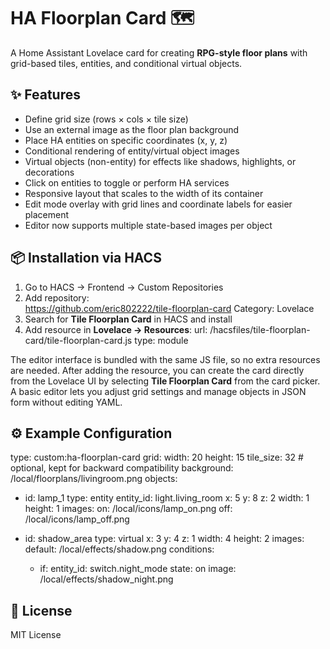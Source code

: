 # HA Floorplan Card 🗺️

A Home Assistant Lovelace card for creating **RPG-style floor plans** with grid-based tiles, entities, and conditional virtual objects.

## ✨ Features
- Define grid size (rows × cols × tile size)
- Use an external image as the floor plan background
- Place HA entities on specific coordinates (x, y, z)
- Conditional rendering of entity/virtual object images
- Virtual objects (non-entity) for effects like shadows, highlights, or decorations
- Click on entities to toggle or perform HA services
- Responsive layout that scales to the width of its container
- Edit mode overlay with grid lines and coordinate labels for easier placement
- Editor now supports multiple state-based images per object


## 📦 Installation via HACS
1. Go to HACS → Frontend → Custom Repositories
2. Add repository:  
https://github.com/eric802222/tile-floorplan-card
Category: Lovelace
3. Search for **Tile Floorplan Card** in HACS and install
4. Add resource in **Lovelace → Resources**:
url: /hacsfiles/tile-floorplan-card/tile-floorplan-card.js
type: module

The editor interface is bundled with the same JS file, so no extra resources are
needed. After adding the resource, you can create the card directly from the
Lovelace UI by selecting **Tile Floorplan Card** from the card picker. A basic
editor lets you adjust grid settings and manage objects in JSON form without
editing YAML.

## ⚙️ Example Configuration
type: custom:ha-floorplan-card
grid:
  width: 20
  height: 15
  tile_size: 32  # optional, kept for backward compatibility
  background: /local/floorplans/livingroom.png
objects:
  - id: lamp_1
    type: entity
    entity_id: light.living_room
    x: 5
    y: 8
    z: 2
    width: 1
    height: 1
    images:
      on: /local/icons/lamp_on.png
      off: /local/icons/lamp_off.png

  - id: shadow_area
    type: virtual
    x: 3
    y: 4
    z: 1
    width: 4
    height: 2
    images:
      default: /local/effects/shadow.png
    conditions:
      - if:
          entity_id: switch.night_mode
          state: on
        image: /local/effects/shadow_night.png

## 📄 License
MIT License
